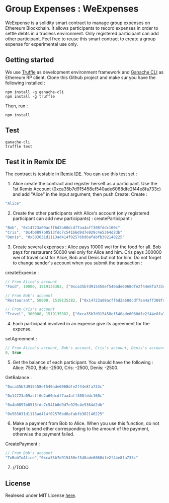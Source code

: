 # Group Expenses : WeExpenses

WeExpense is a solidity smart contract to manage group expenses on Ethereum Blockchain.
It allows participants to record expenses in order to settle debts in a trusless environment.
Only registered participant can add other participant.
Feel free to reuse this smart contract to create a group expense for experimental use only.

## Getting started

We use [Truffle](https://github.com/trufflesuite/truffle) as development environment framework and [Ganache CLI](https://github.com/trufflesuite/ganache-cli) as Ethereum RP client.
Clone this Github project and make sur you have the following installed :

```
npm install -g ganache-cli
npm install -g truffle
```

Then, run :

```
npm install
```

## Test

```
ganache-cli
truffle test
```

## Test it in Remix IDE

The contract is testable in [Remix IDE](https://remix.ethereum.org/).
You can use this test set :

1. Alice create the contract and register herself as a participant. Use the 1st Remix Account (0xca35b7d915458ef540ade6068dfe2f44e8fa733c) and add "Alice" in the input argument, then push Create:
Create :
```javascript
"Alice"
```

2. Create the other participants with Alice's account (only registered participant can add new participants) :
createParticipant :
```javascript
"Bob", "0x14723a09acff6d2a60dcdf7aa4aff308fddc160c"
"Cris", "0x4b0897b0513fdc7c541b6d9d7e929c4e5364d2db"
"Denis", "0x583031d1113ad414f02576bd6afabfb302140225"
```

3. Create several expenses : Alice pays 10000 wei for the food for all. Bob pays for restaurant 50000 wei only for Alice and him. Cris pays 300000 wei of travel cost for Alice, Bob and Denis but not for him. Do not forget to change sender's account when you submit the transaction :

createExpense :
```javascript
// From Alice's account
"Food", 10000, 1519135382, ["0xca35b7d915458ef540ade6068dfe2f44e8fa733c","0x14723a09acff6d2a60dcdf7aa4aff308fddc160c", "0x4b0897b0513fdc7c541b6d9d7e929c4e5364d2db", "0x583031d1113ad414f02576bd6afabfb302140225"]

// From Bob's account
"Restaurant", 50000, 1519135382, ["0x14723a09acff6d2a60dcdf7aa4aff308fddc160c", "0xca35b7d915458ef540ade6068dfe2f44e8fa733c"]

// From Cris's account
"Travel", 300000, 1519135382, ["0xca35b7d915458ef540ade6068dfe2f44e8fa733c", "0x14723a09acff6d2a60dcdf7aa4aff308fddc160c", "0x583031d1113ad414f02576bd6afabfb302140225"]
```

4. Each participant involved in an expense give its agreement for the expense.

setAgreement :
```javascript
// From Alice's account, Bob's account, Cris's account, Denis's account for expense "Food" (4 times)
0, true

```
5. Get the balance of each participant. You should have the following : Alice: 7500, Bob: -2500, Cris: -2500, Denis: -2500.

GetBalance : 
```javascript
"0xca35b7d915458ef540ade6068dfe2f44e8fa733c"

"0x14723a09acff6d2a60dcdf7aa4aff308fddc160c"

"0x4b0897b0513fdc7c541b6d9d7e929c4e5364d2db"

"0x583031d1113ad414f02576bd6afabfb302140225"

```
6. Make a payment from Bob to Alice. When you use this function, do not forget to send ether corresponding to the amount of the payment, otherwise the payment failed. 

CreatePayment :
```javascript
// From Bob's account
"TxBobToAlice","0xca35b7d915458ef540ade6068dfe2f44e8fa733c"
```

7. //TODO

## License

Realesed under MIT License [here](https://github.com/adrienarcuri/weexpenses-sol/blob/master/LICENSE).
